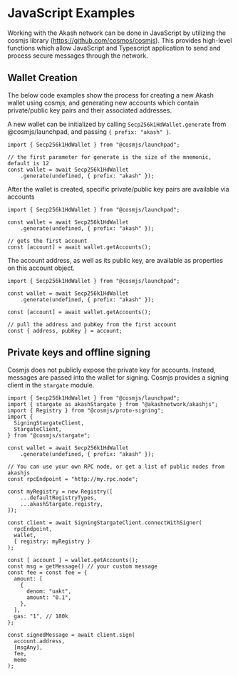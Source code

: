 # JavaScript Examples

Working with the Akash network can be done in JavaScript by utilizing the cosmjs library (https://github.com/cosmos/cosmjs). This provides high-level functions which allow JavaScript and Typescript application to send and process secure messages through the network.

##  Wallet Creation

The below code examples show the process for creating a new Akash wallet using cosmjs, and generating new accounts which contain private/public key pairs and their associated addresses.

A new wallet can be initialized by calling `Secp256k1HdWallet.generate` from @cosmjs/launchpad, and passing `{ prefix: "akash" }`.

```
import { Secp256k1HdWallet } from "@cosmjs/launchpad";

// the first parameter for generate is the size of the mnemonic, default is 12
const wallet = await Secp256k1HdWallet
	.generate(undefined, { prefix: "akash" });

```

After the wallet is created, specific private/public key pairs are available via accounts

```
import { Secp256k1HdWallet } from "@cosmjs/launchpad";

const wallet = await Secp256k1HdWallet
	.generate(undefined, { prefix: "akash" });

// gets the first account
const [account] = await wallet.getAccounts();
```

The account address, as well as its public key, are available as properties on this account object.

```
import { Secp256k1HdWallet } from "@cosmjs/launchpad";

const wallet = await Secp256k1HdWallet
	.generate(undefined, { prefix: "akash" });

const [account] = await wallet.getAccounts();

// pull the address and pubKey from the first account
const { address, pubKey } = account;
```

## Private keys and offline signing

Cosmjs does not publicly expose the private key for accounts. Instead, messages are passed into the wallet for signing. Cosmjs provides a signing client in the `stargate` module.

```
import { Secp256k1HdWallet } from "@cosmjs/launchpad";
import { stargate as akashStargate } from "@akashnetwork/akashjs";
import { Registry } from "@cosmjs/proto-signing";
import {
  SigningStargateClient,
  StargateClient,
} from "@cosmjs/stargate";

const wallet = await Secp256k1HdWallet
	.generate(undefined, { prefix: "akash" });

// You can use your own RPC node, or get a list of public nodes from akashjs
const rpcEndpoint = "http://my.rpc.node";

const myRegistry = new Registry([
	...defaultRegistryTypes,
	...akashStargate.registry,
]);

const client = await SigningStargateClient.connectWithSigner(
  rpcEndpoint,
  wallet,
  { registry: myRegistry }
);

const [ account ] = wallet.getAccounts();
const msg = getMessage() // your custom message
const fee = const fee = {
  amount: [
    {
      denom: "uakt",
      amount: "0.1",
    },
  ],
  gas: "1", // 180k
};

const signedMessage = await client.sign(
  account.address,
  [msgAny],
  fee,
  memo
);
```